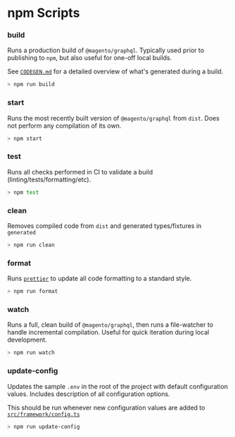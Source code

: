# npm Scripts

### build

Runs a production build of `@magento/graphql`. Typically used prior to publishing to `npm`, but also useful for one-off local builds.

See [`CODEGEN.md`](CODEGEN.md) for a detailed overview of what's generated during a build.

```sh
> npm run build
```

### start

Runs the most recently built version of `@magento/graphql` from `dist`. Does not perform any compilation of its own.

```sh
> npm start
```

### test

Runs all checks performed in CI to validate a build (linting/tests/formatting/etc).

```sh
> npm test
```

### clean

Removes compiled code from `dist` and generated types/fixtures in `generated`

```sh
> npm run clean
```

### format

Runs [`prettier`](https://prettier.io/) to update all code formatting to a standard style.

```sh
> npm run format
```

### watch

Runs a full, clean build of `@magento/graphql`, then runs a file-watcher to handle incremental compilation. Useful for quick iteration during local development.

```sh
> npm run watch
```

### update-config

Updates the sample `.env` in the root of the project with default configuration values. Includes description of all configuration options.

This should be run whenever new configuration values are added to [`src/framework/config.ts`](../src/framework/config.ts)

```sh
> npm run update-config
```
